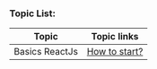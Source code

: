 ### Topic List:

| Topic     | Topic links                      |
| --------- | -------------------------------- |
| Basics ReactJs  | [How to start?](notes/01_class.md)    |

